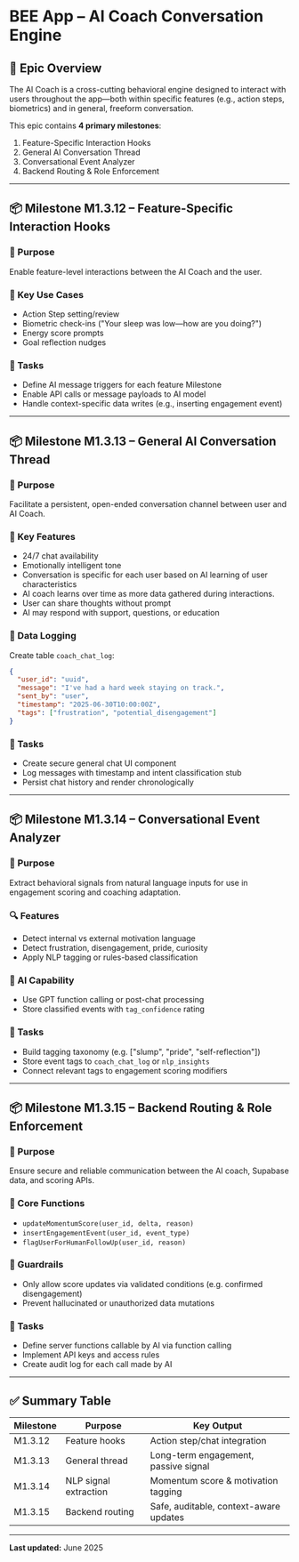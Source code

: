 
# BEE App – AI Coach Conversation Engine

## 📌 Epic Overview
The AI Coach is a cross-cutting behavioral engine designed to interact with users throughout the app—both within specific features (e.g., action steps, biometrics) and in general, freeform conversation.

This epic contains **4 primary milestones**:
1. Feature-Specific Interaction Hooks
2. General AI Conversation Thread
3. Conversational Event Analyzer
4. Backend Routing & Role Enforcement

---

## 📦 Milestone M1.3.12 – Feature-Specific Interaction Hooks

### 🎯 Purpose
Enable feature-level interactions between the AI Coach and the user.

### 🧩 Key Use Cases
- Action Step setting/review
- Biometric check-ins ("Your sleep was low—how are you doing?")
- Energy score prompts
- Goal reflection nudges

### 🧾 Tasks
- Define AI message triggers for each feature Milestone
- Enable API calls or message payloads to AI model
- Handle context-specific data writes (e.g., inserting engagement event)

---

## 📦 Milestone M1.3.13 – General AI Conversation Thread

### 🎯 Purpose
Facilitate a persistent, open-ended conversation channel between user and AI Coach.

### 🧩 Key Features
- 24/7 chat availability
- Emotionally intelligent tone
- Conversation is specific for each user based on AI learning of user characteristics
- AI coach learns over time as more data gathered during interactions.
- User can share thoughts without prompt
- AI may respond with support, questions, or education

### 📄 Data Logging
Create table `coach_chat_log`:
```json
{
  "user_id": "uuid",
  "message": "I've had a hard week staying on track.",
  "sent_by": "user",
  "timestamp": "2025-06-30T10:00:00Z",
  "tags": ["frustration", "potential_disengagement"]
}
```

### 🧾 Tasks
- Create secure general chat UI component
- Log messages with timestamp and intent classification stub
- Persist chat history and render chronologically

---

## 📦 Milestone M1.3.14 – Conversational Event Analyzer

### 🎯 Purpose
Extract behavioral signals from natural language inputs for use in engagement scoring and coaching adaptation.

### 🔍 Features
- Detect internal vs external motivation language
- Detect frustration, disengagement, pride, curiosity
- Apply NLP tagging or rules-based classification

### 🧠 AI Capability
- Use GPT function calling or post-chat processing
- Store classified events with `tag_confidence` rating

### 🧾 Tasks
- Build tagging taxonomy (e.g. ["slump", "pride", "self-reflection"])
- Store event tags to `coach_chat_log` or `nlp_insights`
- Connect relevant tags to engagement scoring modifiers

---

## 📦 Milestone M1.3.15 – Backend Routing & Role Enforcement

### 🎯 Purpose
Ensure secure and reliable communication between the AI coach, Supabase data, and scoring APIs.

### 🧩 Core Functions
- `updateMomentumScore(user_id, delta, reason)`
- `insertEngagementEvent(user_id, event_type)`
- `flagUserForHumanFollowUp(user_id, reason)`

### 🔐 Guardrails
- Only allow score updates via validated conditions (e.g. confirmed disengagement)
- Prevent hallucinated or unauthorized data mutations

### 🧾 Tasks
- Define server functions callable by AI via function calling
- Implement API keys and access rules
- Create audit log for each call made by AI

---

## ✅ Summary Table

| Milestone | Purpose | Key Output |
|---------|---------|-------------|
| M1.3.12 | Feature hooks | Action step/chat integration |
| M1.3.13 | General thread | Long-term engagement, passive signal |
| M1.3.14 | NLP signal extraction | Momentum score & motivation tagging |
| M1.3.15 | Backend routing | Safe, auditable, context-aware updates |

---

**Last updated:** June 2025
